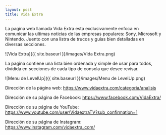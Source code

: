 ```yaml
---
layout: post
title: Vida Extra
---
```


La pagina web llamada Vida Extra esta exclusivamente enfoca en comunicar las ultimas noticias de las empresas populares: Sony, Microsoft y Nintendo. Juento con una listra de trucos y guias bien detalladas en diversas secciones.

![Vida Extra]({{ site.baseurl }}/images/Vida Extra.png)

La pagina contiene una lista bien ordenada y simple de usar para todos, dividida en secciones de cada tipo de consola que desee revisar.

![Menu de LevelUp]({{ site.baseurl }}/images/Menu de LevelUp.png)

Dirección de la página web: https://www.vidaextra.com/categoria/analisis

Dirección de su página de Facebook: https://www.facebook.com/VidaExtra/

Dirección de su página de YouTube: https://www.youtube.com/user/VidaextraTV?sub_confirmation=1

Dirección de su página de Instagram: https://www.instagram.com/vidaextra_com/
